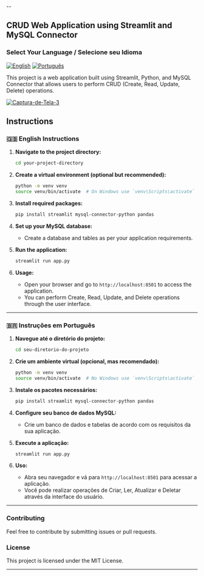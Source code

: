 --

## CRUD Web Application using Streamlit and MySQL Connector

### Select Your Language / Selecione seu Idioma
[![English](https://upload.wikimedia.org/wikipedia/commons/thumb/8/83/Flag_of_the_United_Kingdom_%283-5%29.svg/50px-Flag_of-the-United-Kingdom_%283-5%29.svg.png)](#-english-instructions) 
[![Português](https://upload.wikimedia.org/wikipedia/commons/thumb/0/05/Flag_of_Brazil.svg/45px-Flag_of-Brazil.svg.png)](#-instruções-em-português)

This project is a web application built using Streamlit, Python, and MySQL Connector that allows users to perform CRUD (Create, Read, Update, Delete) operations.


<a href="https://ibb.co/vjGcy0z"><img src="https://i.ibb.co/S386YFv/Captura-de-Tela-3.png" alt="Captura-de-Tela-3" border="0" /></a>

## Instructions

### 🇬🇧 English Instructions

1. **Navigate to the project directory:**

   ```bash
   cd your-project-directory
   ```

2. **Create a virtual environment (optional but recommended):**

   ```bash
   python -m venv venv
   source venv/bin/activate  # On Windows use `venv\Scripts\activate`
   ```

3. **Install required packages:**

   ```bash
   pip install streamlit mysql-connector-python pandas
   ```

4. **Set up your MySQL database:**

   - Create a database and tables as per your application requirements.

5. **Run the application:**

   ```bash
   streamlit run app.py
   ```

6. **Usage:**

   - Open your browser and go to `http://localhost:8501` to access the application.
   - You can perform Create, Read, Update, and Delete operations through the user interface.

---

### 🇧🇷 Instruções em Português

1. **Navegue até o diretório do projeto:**

   ```bash
   cd seu-diretorio-do-projeto
   ```

2. **Crie um ambiente virtual (opcional, mas recomendado):**

   ```bash
   python -m venv venv
   source venv/bin/activate  # No Windows use `venv\Scripts\activate`
   ```

3. **Instale os pacotes necessários:**

   ```bash
   pip install streamlit mysql-connector-python pandas
   ```

4. **Configure seu banco de dados MySQL:**

   - Crie um banco de dados e tabelas de acordo com os requisitos da sua aplicação.

5. **Execute a aplicação:**

   ```bash
   streamlit run app.py
   ```

6. **Uso:**

   - Abra seu navegador e vá para `http://localhost:8501` para acessar a aplicação.
   - Você pode realizar operações de Criar, Ler, Atualizar e Deletar através da interface do usuário.

---

### Contributing

Feel free to contribute by submitting issues or pull requests.

### License

This project is licensed under the MIT License.

--- 
